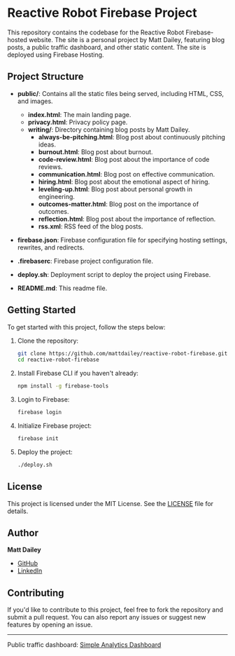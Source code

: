 # Reactive Robot Firebase Project

This repository contains the codebase for the Reactive Robot Firebase-hosted website. The site is a personal project by Matt Dailey, featuring blog posts, a public traffic dashboard, and other static content. The site is deployed using Firebase Hosting.

## Project Structure

- **public/**: Contains all the static files being served, including HTML, CSS, and images.
  - **index.html**: The main landing page.
  - **privacy.html**: Privacy policy page.
  - **writing/**: Directory containing blog posts by Matt Dailey.
    - **always-be-pitching.html**: Blog post about continuously pitching ideas.
    - **burnout.html**: Blog post about burnout.
    - **code-review.html**: Blog post about the importance of code reviews.
    - **communication.html**: Blog post on effective communication.
    - **hiring.html**: Blog post about the emotional aspect of hiring.
    - **leveling-up.html**: Blog post about personal growth in engineering.
    - **outcomes-matter.html**: Blog post on the importance of outcomes.
    - **reflection.html**: Blog post about the importance of reflection.
    - **rss.xml**: RSS feed of the blog posts.

- **firebase.json**: Firebase configuration file for specifying hosting settings, rewrites, and redirects.
- **.firebaserc**: Firebase project configuration file.
- **deploy.sh**: Deployment script to deploy the project using Firebase.
- **README.md**: This readme file.

## Getting Started

To get started with this project, follow the steps below:

1. Clone the repository:
   ```bash
   git clone https://github.com/mattdailey/reactive-robot-firebase.git
   cd reactive-robot-firebase
   ```
2. Install Firebase CLI if you haven't already:
   ```bash
   npm install -g firebase-tools
   ```
3. Login to Firebase:
   ```bash
   firebase login
   ```
4. Initialize Firebase project:
   ```bash
   firebase init
   ```
5. Deploy the project:
   ```bash
   ./deploy.sh
   ```

## License

This project is licensed under the MIT License. See the [LICENSE](LICENSE) file for details.

## Author

**Matt Dailey**

- [GitHub](https://github.com/MatthewDailey)
- [LinkedIn](https://www.linkedin.com/in/matthewjdailey/)

## Contributing

If you'd like to contribute to this project, feel free to fork the repository and submit a pull request. You can also report any issues or suggest new features by opening an issue.

---

Public traffic dashboard: [Simple Analytics Dashboard](https://dashboard.simpleanalytics.com/reactiverobot.com)
